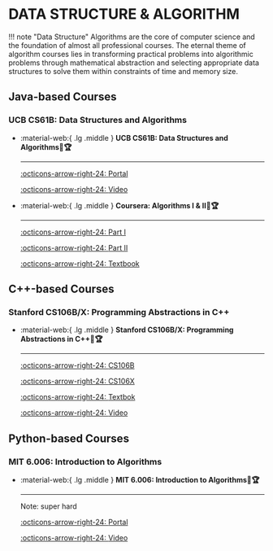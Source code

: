 # DATA STRUCTURE & ALGORITHM

!!! note "Data Structure"
    Algorithms are the core of computer science and the foundation of almost all professional courses. The eternal theme of algorithm courses lies in transforming practical problems into algorithmic problems through mathematical abstraction and selecting appropriate data structures to solve them within constraints of time and memory size.

## Java-based Courses

### UCB CS61B: Data Structures and Algorithms

<div class="grid cards" markdown>

-  :material-web:{ .lg .middle } __UCB CS61B: Data Structures and Algorithms🎯🏆__

    ---

    [:octicons-arrow-right-24: <a href="https://sp18.datastructur.es/" target="_blank"> Portal </a>](#)

    [:octicons-arrow-right-24: <a href="https://sp18.datastructur.es/" target="_blank"> Video </a>](#)

-  :material-web:{ .lg .middle } __Coursera: Algorithms I & II🎯🏆__

    ---

    [:octicons-arrow-right-24: <a href="https://www.coursera.org/learn/algorithms-part1" target="_blank"> Part I </a>](#)

    [:octicons-arrow-right-24: <a href="https://www.coursera.org/learn/algorithms-part2" target="_blank"> Part II </a>](#)

    [:octicons-arrow-right-24: <a href="https://algs4.cs.princeton.edu/home/" target="_blank"> Textbook </a>](#)

</div>

## C++-based Courses

### Stanford CS106B/X: Programming Abstractions in C++

<div class="grid cards" markdown>

-  :material-web:{ .lg .middle } __Stanford CS106B/X: Programming Abstractions in C++🎯🏆__

    ---

    [:octicons-arrow-right-24: <a href="https://web.stanford.edu/class/cs106b/" target="_blank"> CS106B </a>](#)

    [:octicons-arrow-right-24: <a href="https://web.stanford.edu/class/cs106x/" target="_blank"> CS106X </a>](#)

    [:octicons-arrow-right-24: <a href="https://web.stanford.edu/class/cs106x/res/reader/CS106BX-Reader.pdf" target="_blank"> Textbok </a>](#)

    [:octicons-arrow-right-24: <a href="https://www.bilibili.com/video/BV1G7411k7jG" target="_blank"> Video </a>](#)

</div>

## Python-based Courses

### MIT 6.006: Introduction to Algorithms

<div class="grid cards" markdown>

-  :material-web:{ .lg .middle } __MIT 6.006: Introduction to Algorithms🎯🏆__

    ---

    Note: super hard

    [:octicons-arrow-right-24: <a href="https://ocw.mit.edu/courses/6-006-introduction-to-algorithms-fall-2011/" target="_blank"> Portal </a>](#)

    [:octicons-arrow-right-24: <a href="https://www.bilibili.com/video/BV1b7411e7ZP" target="_blank"> Video </a>](#)

</div>